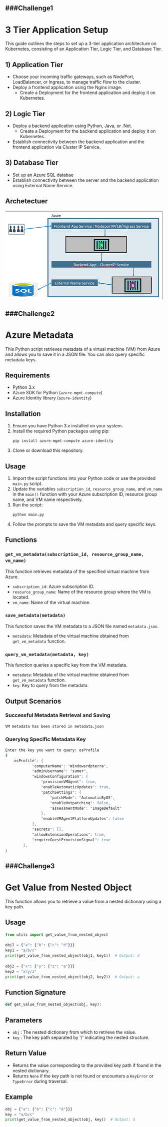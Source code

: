 ###Challenge1
-----------------------------------------------------------------
# 3 Tier Application Setup

This guide outlines the steps to set up a 3-tier application architecture on Kubernetes, consisting of an Application Tier, Logic Tier, and Database Tier.

## 1) Application Tier

- Choose your incoming traffic gateways, such as NodePort, LoadBalancer, or Ingress, to manage traffic flow to the cluster.
- Deploy a frontend application using the Nginx image. 
  - Create a Deployment for the frontend application and deploy it on Kubernetes.

## 2) Logic Tier

- Deploy a backend application using Python, Java, or .Net.
  - Create a Deployment for the backend application and deploy it on Kubernetes.
- Establish connectivity between the backend application and the frontend application via Cluster IP Service.

## 3) Database Tier

- Set up an Azure SQL databae
- Establish connectivity between the server and the backend application using External Name Service.

##  Archetectuer
![alt text](Image/p.png)



###Challenge2
--------------------------------------------------------------------------
# Azure Metadata

This Python script retrieves metadata of a virtual machine (VM) from Azure and allows you to save it in a JSON file. You can also query specific metadata keys.

## Requirements

- Python 3.x
- Azure SDK for Python (`azure-mgmt-compute`)
- Azure Identity library (`azure-identity`)

## Installation

1. Ensure you have Python 3.x installed on your system.
2. Install the required Python packages using pip:
    ```bash
    pip install azure-mgmt-compute azure-identity
    ```
3. Clone or download this repository.

## Usage

1. Import the script functions into your Python code or use the provided `main.py` script.
2. Update the variables `subscription_id`, `resource_group_name`, and `vm_name` in the `main()` function with your Azure subscription ID, resource group name, and VM name respectively.
3. Run the script:
    ```bash
    python main.py
    ```
4. Follow the prompts to save the VM metadata and query specific keys.

## Functions

### `get_vm_metadata(subscription_id, resource_group_name, vm_name)`

This function retrieves metadata of the specified virtual machine from Azure.

- `subscription_id`: Azure subscription ID.
- `resource_group_name`: Name of the resource group where the VM is located.
- `vm_name`: Name of the virtual machine.

### `save_metadata(metadata)`

This function saves the VM metadata to a JSON file named `metadata.json`.

- `metadata`: Metadata of the virtual machine obtained from `get_vm_metadata` function.

### `query_vm_metadata(metadata, key)`

This function queries a specific key from the VM metadata.

- `metadata`: Metadata of the virtual machine obtained from `get_vm_metadata` function.
- `key`: Key to query from the metadata.

## Output Scenarios

### Successful Metadata Retrieval and Saving

```bash
VM metadata has been stored in metadata.json
```

### Querying Specific Metadata Key

```bash
Enter the key you want to query: osProfile
{
    osProfile": {
            "computerName": "Windowsrdpterra",
            "adminUsername": "sumer",
            "windowsConfiguration": {
                "provisionVMAgent": true,
                "enableAutomaticUpdates": true,
                "patchSettings": {
                    "patchMode": "AutomaticByOS",
                    "enableHotpatching": false,
                    "assessmentMode": "ImageDefault"
                },
                "enableVMAgentPlatformUpdates": false
            },
            "secrets": [],
            "allowExtensionOperations": true,
            "requireGuestProvisionSignal": true
        },
}
```

###Challenge3
------------------------------------------------------------


# Get Value from Nested Object

This function allows you to retrieve a value from a nested dictionary using a key path.

## Usage

```python
from utils import get_value_from_nested_object

obj1 = {"a": {"b": {"c": "d"}}}
key1 = "a/b/c"
print(get_value_from_nested_object(obj1, key1))  # Output: d

obj2 = {"x": {"y": {"z": "a"}}}
key2 = "x/y/z"
print(get_value_from_nested_object(obj2, key2))  # Output: a
```

## Function Signature

```python
def get_value_from_nested_object(obj, key):
```

## Parameters

- `obj` : The nested dictionary from which to retrieve the value.
- `key` : The key path separated by '/' indicating the nested structure.

## Return Value

- Returns the value corresponding to the provided key path if found in the nested dictionary.
- Returns `None` if the key path is not found or encounters a `KeyError` or `TypeError` during traversal.

## Example

```python
obj = {"a": {"b": {"c": "d"}}}
key = "a/b/c"
print(get_value_from_nested_object(obj, key))  # Output: d
```












